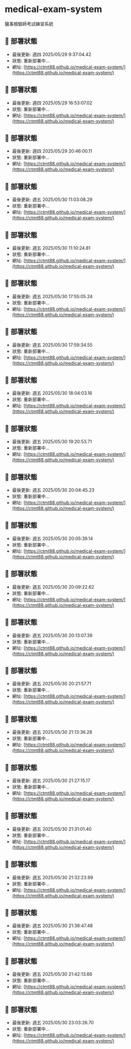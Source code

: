 # medical-exam-system
醫事檢驗師考試練習系統
 
## 🚀 部署狀態 
 
- 最後更新: 週四 2025/05/29  9:37:04.42 
- 狀態: 重新部署中... 
- 網址: [https://ctmt88.github.io/medical-exam-system/](https://ctmt88.github.io/medical-exam-system/) 
 
## 🚀 部署狀態 
 
- 最後更新: 週四 2025/05/29 16:53:07.02 
- 狀態: 重新部署中... 
- 網址: [https://ctmt88.github.io/medical-exam-system/](https://ctmt88.github.io/medical-exam-system/) 
 
## 🚀 部署狀態 
 
- 最後更新: 週四 2025/05/29 20:46:00.11 
- 狀態: 重新部署中... 
- 網址: [https://ctmt88.github.io/medical-exam-system/](https://ctmt88.github.io/medical-exam-system/) 
 
## 🚀 部署狀態 
 
- 最後更新: 週五 2025/05/30 11:03:08.29 
- 狀態: 重新部署中... 
- 網址: [https://ctmt88.github.io/medical-exam-system/](https://ctmt88.github.io/medical-exam-system/) 
 
## 🚀 部署狀態 
 
- 最後更新: 週五 2025/05/30 11:10:24.81 
- 狀態: 重新部署中... 
- 網址: [https://ctmt88.github.io/medical-exam-system/](https://ctmt88.github.io/medical-exam-system/) 
 
## 🚀 部署狀態 
 
- 最後更新: 週五 2025/05/30 17:55:05.24 
- 狀態: 重新部署中... 
- 網址: [https://ctmt88.github.io/medical-exam-system/](https://ctmt88.github.io/medical-exam-system/) 
 
## 🚀 部署狀態 
 
- 最後更新: 週五 2025/05/30 17:59:34.55 
- 狀態: 重新部署中... 
- 網址: [https://ctmt88.github.io/medical-exam-system/](https://ctmt88.github.io/medical-exam-system/) 
 
## 🚀 部署狀態 
 
- 最後更新: 週五 2025/05/30 18:04:03.16 
- 狀態: 重新部署中... 
- 網址: [https://ctmt88.github.io/medical-exam-system/](https://ctmt88.github.io/medical-exam-system/) 
 
## 🚀 部署狀態 
- 最後更新: 週五 2025/05/30 19:20:53.71 
- 狀態: 重新部署中... 
- 網址: [https://ctmt88.github.io/medical-exam-system/](https://ctmt88.github.io/medical-exam-system/) 
 
## 🚀 部署狀態 
- 最後更新: 週五 2025/05/30 20:04:45.23 
- 狀態: 重新部署中... 
- 網址: [https://ctmt88.github.io/medical-exam-system/](https://ctmt88.github.io/medical-exam-system/) 
 
## 🚀 部署狀態 
- 最後更新: 週五 2025/05/30 20:05:39.14 
- 狀態: 重新部署中... 
- 網址: [https://ctmt88.github.io/medical-exam-system/](https://ctmt88.github.io/medical-exam-system/) 
 
## 🚀 部署狀態 
- 最後更新: 週五 2025/05/30 20:09:22.62 
- 狀態: 重新部署中... 
- 網址: [https://ctmt88.github.io/medical-exam-system/](https://ctmt88.github.io/medical-exam-system/) 
 
## 🚀 部署狀態 
- 最後更新: 週五 2025/05/30 20:13:07.39 
- 狀態: 重新部署中... 
- 網址: [https://ctmt88.github.io/medical-exam-system/](https://ctmt88.github.io/medical-exam-system/) 
 
## 🚀 部署狀態 
- 最後更新: 週五 2025/05/30 20:21:57.71 
- 狀態: 重新部署中... 
- 網址: [https://ctmt88.github.io/medical-exam-system/](https://ctmt88.github.io/medical-exam-system/) 
 
## 🚀 部署狀態 
- 最後更新: 週五 2025/05/30 21:13:36.28 
- 狀態: 重新部署中... 
- 網址: [https://ctmt88.github.io/medical-exam-system/](https://ctmt88.github.io/medical-exam-system/) 
 
## 🚀 部署狀態 
- 最後更新: 週五 2025/05/30 21:27:15.17 
- 狀態: 重新部署中... 
- 網址: [https://ctmt88.github.io/medical-exam-system/](https://ctmt88.github.io/medical-exam-system/) 
 
## 🚀 部署狀態 
- 最後更新: 週五 2025/05/30 21:31:01.40 
- 狀態: 重新部署中... 
- 網址: [https://ctmt88.github.io/medical-exam-system/](https://ctmt88.github.io/medical-exam-system/) 
 
## 🚀 部署狀態 
- 最後更新: 週五 2025/05/30 21:32:23.99 
- 狀態: 重新部署中... 
- 網址: [https://ctmt88.github.io/medical-exam-system/](https://ctmt88.github.io/medical-exam-system/) 
 
## 🚀 部署狀態 
- 最後更新: 週五 2025/05/30 21:38:47.48 
- 狀態: 重新部署中... 
- 網址: [https://ctmt88.github.io/medical-exam-system/](https://ctmt88.github.io/medical-exam-system/) 
 
## 🚀 部署狀態 
- 最後更新: 週五 2025/05/30 21:42:13.66 
- 狀態: 重新部署中... 
- 網址: [https://ctmt88.github.io/medical-exam-system/](https://ctmt88.github.io/medical-exam-system/) 
 
## 🚀 部署狀態 
- 最後更新: 週五 2025/05/30 23:03:26.70 
- 狀態: 重新部署中... 
- 網址: [https://ctmt88.github.io/medical-exam-system/](https://ctmt88.github.io/medical-exam-system/) 
